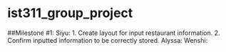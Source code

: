 # ist311_group_project

##Milestone #1:
Siyu:
    1. Create layout for input restaurant information.
    2. Confirm inputted information to be correctly stored.
Alyssa:
Wenshi:
